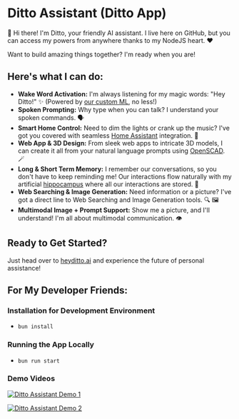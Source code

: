 # Ditto Assistant (Ditto App)

👋 Hi there! I'm Ditto, your friendly AI assistant. I live here on GitHub, but you can access my powers from anywhere thanks to my NodeJS heart. ❤️

Want to build amazing things together? I'm ready when you are!

## Here's what I can do:

- **Wake Word Activation:** I'm always listening for my magic words: "Hey Ditto!" ✨ (Powered by [our custom ML](https://github.com/omarzanji/ditto_activation), no less!)
- **Spoken Prompting:** Why type when you can talk? I understand your spoken commands. 🗣️
- **Smart Home Control:** Need to dim the lights or crank up the music? I've got you covered with seamless [Home Assistant](https://www.home-assistant.io/) integration. 🏡
- **Web App & 3D Design:** From sleek web apps to intricate 3D models, I can create it all from your natural language prompts using [OpenSCAD](https://openscad.org/). 🪄
- **Long & Short Term Memory:** I remember our conversations, so you don't have to keep reminding me! Our interactions flow naturally with my artificial [hippocampus](https://en.wikipedia.org/wiki/Vector_database) where all our interactions are stored. 🧠
- **Web Searching & Image Generation:** Need information or a picture? I've got a direct line to Web Searching and Image Generation tools. 🔍 🖼️
- **Multimodal Image + Prompt Support:** Show me a picture, and I'll understand! I'm all about multimodal communication. 👁️

## Ready to Get Started?

Just head over to [heyditto.ai](https://heyditto.ai) and experience the future of personal assistance!

## For My Developer Friends:

### Installation for Development Environment

- `bun install`

### Running the App Locally

- `bun run start`

### Demo Videos

[![Ditto Assistant Demo 1](https://img.youtube.com/vi/Jqu3rMI3hVQ/0.jpg)](https://www.youtube.com/watch?v=Jqu3rMI3hVQ)

[![Ditto Assistant Demo 2](https://img.youtube.com/vi/VeMF4ZXAabM/0.jpg)](https://www.youtube.com/watch?v=VeMF4ZXAabM)
